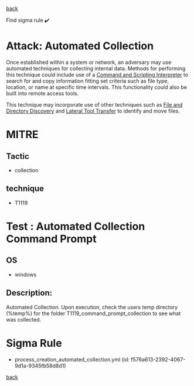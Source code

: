 
[back](../index.md)

Find sigma rule :heavy_check_mark: 

# Attack: Automated Collection 

Once established within a system or network, an adversary may use automated techniques for collecting internal data. Methods for performing this technique could include use of a [Command and Scripting Interpreter](https://attack.mitre.org/techniques/T1059) to search for and copy information fitting set criteria such as file type, location, or name at specific time intervals. This functionality could also be built into remote access tools. 

This technique may incorporate use of other techniques such as [File and Directory Discovery](https://attack.mitre.org/techniques/T1083) and [Lateral Tool Transfer](https://attack.mitre.org/techniques/T1570) to identify and move files.

# MITRE
## Tactic
  - collection


## technique
  - T1119


# Test : Automated Collection Command Prompt
## OS
  - windows


## Description:
Automated Collection. Upon execution, check the users temp directory (%temp%) for the folder T1119_command_prompt_collection
to see what was collected.


# Sigma Rule
 - process_creation_automated_collection.yml (id: f576a613-2392-4067-9d1a-9345fb58d8d1)



[back](../index.md)
